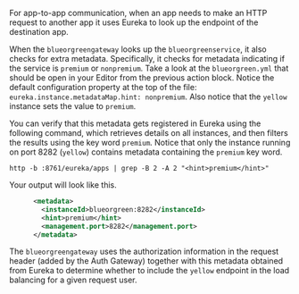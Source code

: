 For app-to-app communication, when an app needs to make an HTTP request to another app it uses Eureka to look up the endpoint of the destination app.

When the `blueorgreengateway` looks up the `blueorgreenservice`, it also checks for extra metadata.
Specifically, it checks for metadata indicating if the service is `premium` or `nonpremium`.
Take a look at the `blueorgreen.yml` that should be open in your Editor from the previous action block.
Notice the default configuration property at the top of the file: `eureka.instance.metadataMap.hint: nonpremium`.
Also notice that the `yellow` instance sets the value to `premium`.

You can verify that this metadata gets registered in Eureka using the following command, which retrieves details on all instances, and then filters the results using the key word `premium`.
Notice that only the instance running on port 8282 (`yellow`) contains metadata containing the `premium` key word.

```execute-1
http -b :8761/eureka/apps | grep -B 2 -A 2 "<hint>premium</hint>"
```

Your output will look like this.
```xml
      <metadata>
        <instanceId>blueorgreen:8282</instanceId>
        <hint>premium</hint>
        <management.port>8282</management.port>
      </metadata>
```

The `blueorgreengateway` uses the authorization information in the request header (added by the Auth Gateway) together with this metadata obtained from Eureka to determine whether to include the `yellow` endpoint in the load balancing for a given request user.